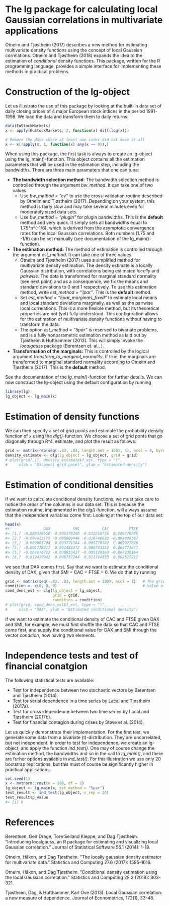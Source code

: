 
<!-- README.md is generated from README.Rmd. Please edit that file -->

# The lg package for calculating local Gaussian correlations in multivariate applications

Otneim and Tjøstheim (2017) describes a new method for estimating
multivariate density functions using the concept of local Gaussian
correlations. Otneim and Tjøstheim (2018) expands the idea to the
estimation of *conditional* density functions. This package, written for
the R programming language, provides a simple interface for implementing
these methods in practical problems.

# Construction of the lg-object

Let us illustrate the use of this package by looking at the built-in
data set of daily closing prices of 4 major European stock indices in
the period 1991-1998. We load the data and transform them to daily
returns:

``` r
data(EuStockMarkets)
x <- apply(EuStockMarkets, 2, function(x) diff(log(x)))

# Remove the days where at least one index did not move at all
x <- x[!apply(x, 1, function(x) any(x == 0)),]
```

When using this package, the first task is always to create an lg-object
using the lg\_main()-function. This object contains all the estimation
parameters that will be used in the estimation step, including the
bandwidths. There are three main parameters that one can tune:

  - **The bandwidth selection method**: The bandwidth selection method
    is controlled through the argument *bw\_method*. It can take one of
    two values:
      - Use *bw\_method = “cv”* to use the cross-validation routine
        described by Otneim and Tjøstheim (2017). Depending on your
        system, this method is fairly slow and may take several minutes
        even for moderately sized data sets.
      - Use *bw\_method = “plugin”* for plugin bandwidths. This is the
        **default** method and very quick. It simply sets all bandwidths
        equal to 1.75\*n^(-1/6), which is derived from the asymptotic
        convergence rates for the local Gaussian correlations. Both
        numbers (1.75 and -1/6) can be set manually (see documentation
        of the lg\_main()-function).
  - **The estimation method:** The method of estimation is controlled
    through the argument *est\_method*. It can take one of three values:
      - Otneim and Tjøstheim (2017) uses a simplified method for
        multivariate density estimation. The density estimate is a
        locally Gaussian distribution, with correlations being estimated
        *locally* and *pairwise*. The data is transformed for marginal
        standard normality (see next point) and as a consequence, we fix
        the means and standard deviations to 0 and 1 respectively. To
        use this estimation method, write *est\_method = “1par”*. This
        is the **default** method.
      - Set *est\_method = “5par\_marginals\_fixed”* to estimate local
        means and local standard deviations marginally, as well as the
        pairwise local correlations. This is a more flexible method, but
        its theoretical properties are not (yet) fully understood. This
        configuration allows for the estimation of multivariate density
        functions without having to transform the data.
      - The option *est\_method = “5par”* is reserved to bivariate
        problems, and is a fully nonparametric estimation method as laid
        out by Tjøstheim & Hufthammer (2013). This will simply invoke
        the *localgauss* package (Berentsen et. al., ).
  - **Transformation of the marginals:** This is controlled by the
    logical argument *transform\_to\_marginal\_normality*. If true, the
    marginals are transformed to marginal standard normality according
    to Otneim and Tjøstheim (2017). This is the **default** method.

See the documentation of the *lg\_main()*-function for further details.
We can now construct the lg-object using the default configuration by
running

``` r
library(lg)
lg_object <- lg_main(x)
```

# Estimation of density functions

We can then specify a set of grid points and estimate the probability
density function of *x* using the *dlg()*-function. We choose a set of
grid ponts that go diagonally through R^4, estimate, and plot the result
as
follows:

``` r
grid <- matrix(rep(seq(-.03, .03, length.out = 100), 4), ncol = 4, byrow = FALSE)
density_estimate <- dlg(lg_object = lg_object, grid = grid)
# plot(grid[,1], density_estimate$f_est, type = "l",
#     xlab = "Diagonal grid point", ylab = "Estimated density")
```

# Estimation of conditional densities

If we want to calculate conditional density functions, we must take care
to notice the *order* of the columns in our data set. This is because
the estimation routine, implemented in the *clg()*-function, will always
assume that the independent variables come first. Looking at the top of
our data set:

``` r
head(x)
#>               DAX          SMI          CAC         FTSE
#> [1,] -0.009326550  0.006178360 -0.012658756  0.006770286
#> [2,] -0.004422175 -0.005880448 -0.018740638 -0.004889587
#> [3,]  0.009003794  0.003271184 -0.005779182  0.009027020
#> [4,] -0.001778217  0.001483372  0.008743353  0.005771847
#> [5,] -0.004676712 -0.008933417 -0.005120160 -0.007230164
#> [6,]  0.012427042  0.006737244  0.011714353  0.008517217
```

we see that DAX comes first. Say that we want to estimate the
conditional density of DAX, given that SMI = CAC = FTSE = 0. We do that
by
running

``` r
grid <- matrix(seq(-.03, .03, length.out = 100), ncol = 1)   # The grid must be a matrix
condition <- c(0, 0, 0)                                      # Value of dependent variables
cond_dens_est <- clg(lg_object = lg_object, 
                     grid = grid,
                     condition = condition)
# plot(grid, cond_dens_est$f_est, type = "l",
#     xlab = "DAX", ylab = "Estimated conditional density")
```

If we want to estimate the conditional density of CAC and FTSE given DAX
and SMI, for example, we must first shuffle the data so that CAC and
FTSE come first, and supply the conditional value for DAX and SMI
through the vector *condition*, now having two elements.

# Independence tests and test of financial conatgion

The following statistical tests are available:

  - Test for independence between two stochastic vectors by Berentsen
    and Tjøstheim (2014).
  - Test for serial dependence in a time series by Lacal and Tjøstheim
    (2017a).
  - Test for cross-dependence between two time series by Lacal and
    Tjøstheim (2017b).
  - Test for financial contagion during crises by Støve et al. (2014).

Let us quickly demonstrate their implementation. For the first test, we
generate some data from a bivariate \(t\)-distribution. They are
uncorrelated, but not independent. In order to test for independence, we
create an lg-object, and apply the function *ind\_test()*. One may of
course change the estimation method, the bandwidths and so in the call
to *lg\_main()*, and there are furher options available in
*ind\_test()*. For this illustration we use only 20 bootstrap
replications, but this must of course be significantly higher in
practical applications.

``` r
set.seed(1)
x <- mvtnorm::rmvt(n = 100, df = 2)
lg_object <- lg_main(x, est_method = "5par")
test_result <- ind_test(lg_object, n_rep = 20)
test_result$p_value
#> [1] 0
```

# References

Berentsen, Geir Drage, Tore Selland Kleppe, and Dag Tjøstheim.
“Introducing localgauss, an R package for estimating and visualizing
local Gaussian correlation.” Journal of Statistical Software 56.1
(2014): 1-18.

Otneim, Håkon, and Dag Tjøstheim. “The locally gaussian density
estimator for multivariate data.” Statistics and Computing 27.6 (2017):
1595-1616.

Otneim, Håkon, and Dag Tjøstheim. “Conditional density estimation using
the local Gaussian correlation.” Statistics and Computing 28.2 (2018):
303-321.

Tjøstheim, Dag, & Hufthammer, Karl Ove (2013). Local Gaussian
correlation: a new measure of dependence. Journal of Econometrics,
172(1), 33-48.
